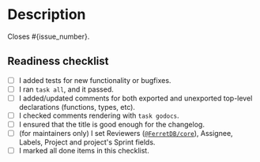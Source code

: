 # Description

Closes #{issue_number}.

<!--
    Write a short description to explain changes that are not mentioned in the initial issue.
    What were the reasons for those changes?
    Which decisions did you make and why?
    What else should reviewers know about your changes?
-->

## Readiness checklist

<!--
    If you want your changes to be merged quickly,
    please follow CONTRIBUTING.md.
-->

* [ ] I added tests for new functionality or bugfixes.
* [ ] I ran `task all`, and it passed.
* [ ] I added/updated comments for both exported and unexported top-level declarations (functions, types, etc).
* [ ] I checked comments rendering with `task godocs`.
* [ ] I ensured that the title is good enough for the changelog.
* [ ] (for maintainers only) I set Reviewers ([`@FerretDB/core`](https://github.com/orgs/FerretDB/teams/core)), Assignee, Labels, Project and project's Sprint fields.
* [ ] I marked all done items in this checklist.
